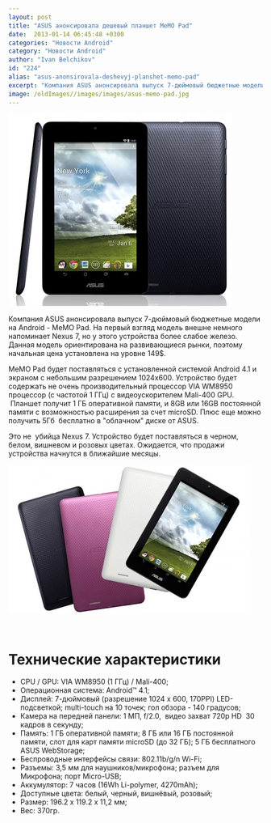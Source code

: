 ```yaml
---
layout: post
title: "ASUS анонсировала дешевый планшет MeMO Pad"
date:  2013-01-14 06:45:48 +0300
categories: "Новости Android"
category: "Новости Android"
author: "Ivan Belchikov"
id: "224"
alias: "asus-anonsirovala-deshevyj-planshet-memo-pad"
excerpt: "Компания ASUS анонсировала выпуск 7-дюймовый бюджетные модели на Android - MeMO Pad. На первый взгляд модель внешне немного напоминает Nexus 7, но у этого устройства более слабое железо. Данная модель ориентирована на развивающиеся рынки, поэтому начальная цена установлена на уровне 149$."
image: /oldImages//images/images/asus-memo-pad.jpg
---
```

<img src="/oldImages/images/images/asus-memo-pad.jpg" border="0" alt="ASUS MeMO Pad">

Компания ASUS анонсировала выпуск 7-дюймовый бюджетные модели на Android - MeMO Pad. На первый взгляд модель внешне немного напоминает Nexus 7, но у этого устройства более слабое железо. Данная модель ориентирована на развивающиеся рынки, поэтому начальная цена установлена на уровне 149$.
 

MeMO Pad будет поставляться с установленной системой Android 4.1 и экраном с небольшим разрешением 1024x600. Устройство будет содержать не очень производительный процессор VIA WM8950 процессор (с частотой 1 ГГц) с видеоускорителем Mali-400 GPU.  Планшет получит 1 ГБ оперативной памяти, и 8GB или 16GB постоянной памяти с возможностью расширения за счет microSD. Плюс еще можно получить 5Гб  бесплатно в "облачном" диске от ASUS.

Это не  убийца Nexus 7. Устройство будет поставляться в черном, белом, вишневом и розовых цветах. Ожидается, что продажи устройства начнутся в ближайшие месяцы.

<img src="/oldImages/images/images/asus-memo-pad-colors.jpg" border="0" alt="ASUS Блокнот" >

 

<h1>Технические характеристики </h1>
<ul>
<li>CPU / GPU: VIA WM8950 (1 ГГц) / Mali-400;</li>
<li>Операционная система: Android™ 4.1;</li>
<li>Дисплей: 7-дюймовый (разрешение 1024 x 600, 170PPI) LED-подсветкой; multi-touch на 10 точек; гол обзора - 140 градусов;</li>
<li>Камера на передней панели: 1 МП, f/2.0,  видео захват 720p HD  30 кадров в секунду;</li>
<li>Память: 1 ГБ оперативной памяти; 8 ГБ или 16 ГБ постоянной памяти, слот для карт памяти microSD (до 32 ГБ); 5 ГБ бесплатного ASUS WebStorage;</li>
<li>Беспроводные интерфейсы связи: 802.11b/g/n Wi-Fi;</li>
<li>Разъемы: 3,5 мм для наушников/микрофона; разъем для Микрофона; порт Micro-USB;</li>
<li>Аккумулятор: 7 часов (16Wh Li-polymer, 4270mAh);</li>
<li>Доступные цвета: белый, черный, вишнёвый, розовый;</li>
<li>Размер: 196.2 x 119.2 x 11,2 мм;</li>
<li>Вес: 370гр.</li>
</ul>
<h3 > </h3>